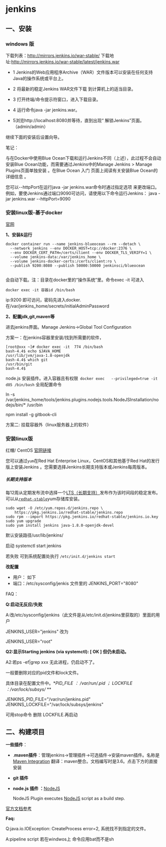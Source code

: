 # jenkins

## 一、安装 

### windows 版

下载列表：http://mirrors.jenkins.io/war-stable/
下载地址:http://mirrors.jenkins.io/war-stable/latest/jenkins.war


* 1 Jenkins的Web应用程序Archive（WAR）文件版本可以安装在任何支持Java的操作系统或平台上。


* 2 将最新的稳定Jenkins WAR文件下载 到计算机上的适当目录。

* 3 打开终端/命令提示符窗口，进入下载目录。

* 4 运行命令java -jar jenkins.war。

* 5浏览http://localhost:8080并等待，直到出现“ 解锁Jenkins”页面。（admin/admin）

继续下面的安装后设置向导。



笔记：

与在Docker中使用Blue Ocean下载和运行Jenkins不同（上述），此过程不会自动安装Blue Ocean功能，而需要通过Jenkins中的Manage Jenkins > Manage Plugins页面单独安装 。在Blue Ocean 入门 页面上阅读有关安装Blue Ocean的详细信息 。

您可以--httpPort在运行java -jar jenkins.war命令时通过指定选项 来更改端口。例如，要使Jenkins通过端口9090可访问，请使用以下命令运行Jenkins：
java -jar jenkins.war --httpPort=9090

### 安装linux版-基于docker

[官网](https://www.jenkins.io/doc/book/installing/)

**1、安装&运行**

```
docker container run --name jenkins-blueocean --rm --detach \
  --network jenkins --env DOCKER_HOST=tcp://docker:2376 \
  --env DOCKER_CERT_PATH=/certs/client --env DOCKER_TLS_VERIFY=1 \
  --volume jenkins-data:/var/jenkins_home \
  --volume jenkins-docker-certs:/certs/client:ro \
  --publish 9200:8080 --publish 50000:50000 jenkinsci/blueocean
 
```

会自动下载。注：目录在docker里的“操作系统”里。命令exec -it 可进入

```
docker exec -it 容器id /bin/bash
```

ip:9200 即可访问，密码先进入docker.在/var/jenkins_home/secrets/initialAdminPassword

**2、配置jdk,git,maven等**

进去jenkins界面。Manage Jenkins->Global Tool Configuration

方案一：在jenkins容器里安装/找到所需要的软件，

```
[root@xxx ~]# docker exec -it  774 /bin/bash
bash-4.4$ echo $JAVA_HOME
/usr/lib/jvm/java-1.8-openjdk
bash-4.4$ which git
/usr/bin/git
bash-4.4$ 
```

node.js  安装插件。进入容器且有权限``` docker exec   --privileged=true -it d85 /bin/bash``` 全局配置命令

ln -s  /var/jenkins_home/tools/jenkins.plugins.nodejs.tools.NodeJSInstallation/nodejs/bin/*  /usr/bin

npm install -g gitbook-cli







方案二: 挂载容器外（linux服务器上的软件）



### 安装linux版

红帽/ CentOS   [官网链接](https://www.jenkins.io/doc/book/installing/#red-hat-centos)

您可以通过`yum`在Red Hat Enterprise Linux，CentOS和其他基于Red Hat的发行版上安装Jenkins 。您需要选择Jenkins长期支持版本或Jenkins每周版本。

##### 长期支持版本

每12周从定期发布流中选择一个[LTS（长期支持）](https://www.jenkins.io/download/lts/)发布作为该时间段的稳定发布。可以从[`redhat-stable`](https://pkg.jenkins.io/redhat-stable/)yum存储库安装。

```
sudo wget -O /etc/yum.repos.d/jenkins.repo \
    https://pkg.jenkins.io/redhat-stable/jenkins.repo
sudo rpm --import https://pkg.jenkins.io/redhat-stable/jenkins.io.key
sudo yum upgrade
sudo yum install jenkins java-1.8.0-openjdk-devel
```

默认安装路径/usr/lib/jenkins/

启动 systemctl start jenkins

若失败 可到系统配置处执行  ```/etc/init.d/jenkins start```

**改配置**

* 用户： 如下
* 端口：/etc/sysconfig/jenkis 文件里的 JENKINS_PORT="8080" 

FAQ：



**Q:启动无反应/失败**

A:改/etc/sysconfig/jenkins（此文件是从/etc/init.d/jenkins里获取的）里面的用户

 JENKINS_USER="jenkins" 改为

 JENKINS_USER="root"



**Q2:显示Starting jenkins (via systemctl):                          [  OK  ]  但仍未启动。**

 A2:若ps -ef|grep xxx 无此进程，仍启动不了。

一般要删除对应的pid文件和lock文件。

具体目录在配置文件中。**PID_FILE ： /var/run/*.pid*    ； LOCKFILE ：/var/lock/subsys/*  **

JENKINS_PID_FILE="/var/run/jenkins.pid"
JENKINS_LOCKFILE="/var/lock/subsys/jenkins"

可用stop命令 删除 LOCKFILE.再启动

## 二、构建项目

**一些插件**：

* .**maven插件**：管理jenkins->管理插件->可选插件->安装maven插件。名称是[Maven Integration](https://plugins.jenkins.io/maven-plugin)  翻译：maven整合。文档编写时是3.6。点击下方的直接安装

* **git 插件**

* **node.js 插件 ：**[NodeJS](https://plugins.jenkins.io/nodejs)

  NodeJS Plugin executes [NodeJS](http://nodejs.org/) script as a build step.

[官方文档参考](https://github.com/jenkinsci/pipeline-plugin/blob/master/TUTORIAL.md#understanding-flow-scripts)



**Faq:**

Q:java.io.IOException: CreateProcess error=2, 系统找不到指定的文件。

A:pipeline script 若在windwos上 命令应用bat而不是sh

